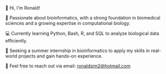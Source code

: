 👋 Hi, I'm Ronald!

🔬 Passionate about bioinformatics, with a strong foundation in biomedical sciences and a growing expertise in computational biology.

💻 Currently learning Python, Bash, R, and SQL to analyze biological data efficiently.

🚀 Seeking a summer internship in bioinformatics to apply my skills in real-world projects and gain hands-on experience.

📩 Feel free to reach out via email: ronaldsim2@hotmail.com
<!---
roo6688/roo6688 is a ✨ special ✨ repository because its `README.md` (this file) appears on your GitHub profile.
You can click the Preview link to take a look at your changes.
--->
